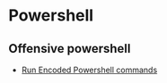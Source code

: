 # Powershell

## Offensive powershell

* [Run Encoded Powershell commands](/powershell/encoded_powershell.md)